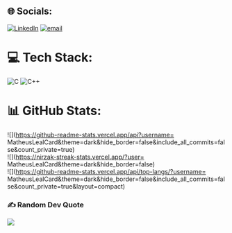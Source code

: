 
## 🌐 Socials:
[![LinkedIn](https://img.shields.io/badge/LinkedIn-%230077B5.svg?logo=linkedin&logoColor=white)](https://linkedin.com/in/matheus-leal-aab598283) [![email](https://img.shields.io/badge/Email-D14836?logo=gmail&logoColor=white)](mailto:matheusleal11104@gmail.com) 

# 💻 Tech Stack:
![C](https://img.shields.io/badge/c-%2300599C.svg?style=for-the-badge&logo=c&logoColor=white) ![C++](https://img.shields.io/badge/c++-%2300599C.svg?style=for-the-badge&logo=c%2B%2B&logoColor=white)
# 📊 GitHub Stats:
![](https://github-readme-stats.vercel.app/api?username= MatheusLealCard&theme=dark&hide_border=false&include_all_commits=false&count_private=true)<br/>
![](https://nirzak-streak-stats.vercel.app/?user= MatheusLealCard&theme=dark&hide_border=false)<br/>
![](https://github-readme-stats.vercel.app/api/top-langs/?username= MatheusLealCard&theme=dark&hide_border=false&include_all_commits=false&count_private=true&layout=compact)

### ✍️ Random Dev Quote
![](https://quotes-github-readme.vercel.app/api?type=horizontal&theme=radical)

<!-- Proudly created with GPRM ( https://gprm.itsvg.in ) -->

